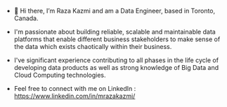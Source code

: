 - 👋 Hi there, I’m Raza Kazmi and am a Data Engineer, based in Toronto, Canada.

-  I'm passionate about building reliable, scalable and maintainable data platforms that enable different business stakeholders to make sense of the data which exists chaotically within their business. 

- I've significant experience contributing to all phases in the life cycle of developing data products as well as strong knowledge of Big Data and Cloud Computing technologies.


- Feel free to connect with me on LinkedIn : https://www.linkedin.com/in/mrazakazmi/

<!---
MRazaKazmi/MRazaKazmi is a ✨ special ✨ repository because its `README.md` (this file) appears on your GitHub profile.
You can click the Preview link to take a look at your changes.
--->
